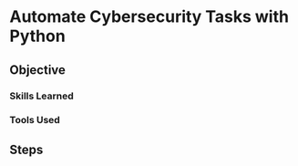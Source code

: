 # Automate Cybersecurity Tasks with Python

## Objective

### Skills Learned
 
### Tools Used

## Steps
